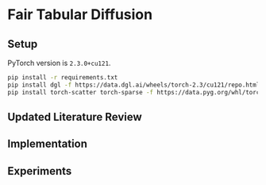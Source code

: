 # Fair Tabular Diffusion

## Setup

PyTorch version is `2.3.0+cu121`.

```bash
pip install -r requirements.txt
pip install dgl -f https://data.dgl.ai/wheels/torch-2.3/cu121/repo.html
pip install torch-scatter torch-sparse -f https://data.pyg.org/whl/torch-2.3.0+cu121.html
```

## Updated Literature Review

## Implementation

## Experiments
